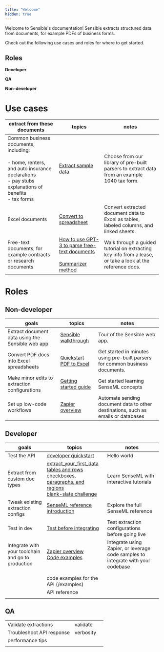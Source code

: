 ```yaml
---
title: "Welcome"
hidden: true
---
```




Welcome to Sensible's documentation! Sensible extracts structured data from documents, for example PDFs of business forms.

Check out the following use cases and roles for where to get started.

Roles
----

**Developer**

**QA**

**Non-developer**



Use cases
====

| extract from these documents                                 | topics                                                       | notes                                                        |
| ------------------------------------------------------------ | ------------------------------------------------------------ | ------------------------------------------------------------ |
| Common business documents, including:<br/><br/>- home, renters, and auto insurance declarations<br/>- pay stubs<br/>explanations of benefits<br/>-  tax forms | [Extract sample data](doc:excel-quickstart)                  | Choose from our library of pre-built parsers to extract data from an example 1040 tax form. |
| Excel documents                                              | [Convert to spreadsheet](doc:excel-quickstart#convert-to-spreadsheet) | Convert extracted document data to Excel as tables, labeled columns, and linked sheets. |
| Free-text documents, for example contracts or research documents | [How to use GPT-3 to parse free-text documents](https://www.sensible.so/blog/how-to-use-gpt-3-to-parse-free-text-documents)<br/><br/>[Summarizer method](doc:summarizer) | Walk through a guided tutorial on extracting key info from a lease, or take a look at  the reference docs. |



Roles
===

Non-developer
-----

| goals                                            | topics                                          | notes                                                        |
| ------------------------------------------------ | ----------------------------------------------- | ------------------------------------------------------------ |
| Extract document data using the Sensible web app | [Sensible walkthrough](doc:ui)                  | Tour of the Sensible  web app.                               |
| Convert PDF docs into Excel spreadsheets         | [Quickstart PDF to Excel](doc:excel-quickstart) | Get started in minutes using pre-built parsers for common business documents. |
| Make minor edits to extraction configurations    | [Getting started guide](doc:getting-started)    | Get started learning SenseML concepts                        |
| Set up low-code workflows                        | [Zapier overview](doc:zapier)                   | Automate sending document data to other destinations, such as emails or databases |




Developer
-----

| goals                                              | topics                                                       | notes                                                        |
| -------------------------------------------------- | ------------------------------------------------------------ | ------------------------------------------------------------ |
| Test the API                                       | [developer quickstart](doc:quickstart)                       | Hello world                                                  |
| Extract from custom doc types                      | [extract_your_first_data](https://app.sensible.so/editor/?d=senseml_basics&c=1_extract_your_first_data&g=1_extract_your_first_data)<br/>[tables and rows](https://app.sensible.so/editor/?d=senseml_basics&c=2_tables_and_rows&g=2_tables_and_rows)<br/> [checkboxes, paragraphs, and regions](https://app.sensible.so/editor/?d=senseml_basics&c=3_checkboxes_paragraphs_and_regions&g=3_checkboxes_paragraphs_and_regions)<br/>  [blank-slate challenge](https://app.sensible.so/editor/?d=senseml_basics&c=4_extract_from_scratch&g=4_extract_from_scratch) | Learn SenseML with interactive tutorials                     |
| Tweak existing extraction configs                  | [SenseML reference introduction](doc:senseml-reference-introduction) | Explore the full SenseML reference                           |
| Test in dev                                        | [Test before integrating](doc:test-before-integrating)       | Test extraction configurations before going live             |
| Integrate with your toolchain and go to production | [Zapier overview](doc:zapier)<br/>[Code examples](doc:examples) | Integrate using Zapier,  or leverage code samples to integrate with your codebase |
|                                                    |                                                              |                                                              |
|                                                    |                                                              |                                                              |
|                                                    | code examples for the API (/examples)                        |                                                              |
|                                                    | API reference                                                |                                                              |
|                                                    |                                                              |                                                              |




QA
----

|                           |           |      |
| ------------------------- | --------- | ---- |
| Validate extractions      | validate  |      |
| Troubleshoot API response | verbosity |      |
| performance tips          |           |      |
|                           |           |      |



